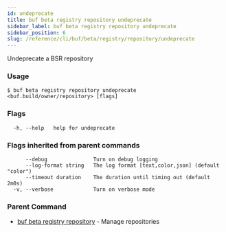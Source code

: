 ```yaml
---
id: undeprecate
title: buf beta registry repository undeprecate
sidebar_label: buf beta registry repository undeprecate
sidebar_position: 6
slug: /reference/cli/buf/beta/registry/repository/undeprecate
---
```

Undeprecate a BSR repository

### Usage
```terminal
$ buf beta registry repository undeprecate <buf.build/owner/repository> [flags]
```

### Flags

```
  -h, --help   help for undeprecate
```

### Flags inherited from parent commands

```
      --debug               Turn on debug logging
      --log-format string   The log format [text,color,json] (default "color")
      --timeout duration    The duration until timing out (default 2m0s)
  -v, --verbose             Turn on verbose mode
```

### Parent Command

* [buf beta registry repository](../repository)	 - Manage repositories
